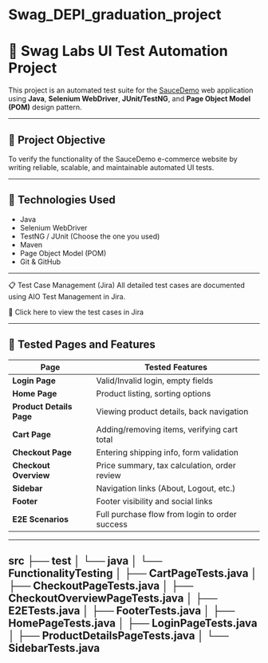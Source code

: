 # Swag_DEPI_graduation_project
# 🧪 Swag Labs UI Test Automation Project

This project is an automated test suite for the [SauceDemo](https://www.saucedemo.com/) web application using **Java**, **Selenium WebDriver**, **JUnit/TestNG**, and **Page Object Model (POM)** design pattern.

---

## 🚀 Project Objective

To verify the functionality of the SauceDemo e-commerce website by writing reliable, scalable, and maintainable automated UI tests.

---

## 🔧 Technologies Used

- Java
- Selenium WebDriver
- TestNG / JUnit (Choose the one you used)
- Maven
- Page Object Model (POM)
- Git & GitHub

---
📋 Test Case Management (Jira)
All detailed test cases are documented using AIO Test Management in Jira.

🔗 Click here to view the test cases in Jira

---

## 📄 Tested Pages and Features

| Page                     | Tested Features                                 |
|--------------------------|-------------------------------------------------|
| **Login Page**           | Valid/Invalid login, empty fields               |
| **Home Page**            | Product listing, sorting options               |
| **Product Details Page** | Viewing product details, back navigation        |
| **Cart Page**            | Adding/removing items, verifying cart total     |
| **Checkout Page**        | Entering shipping info, form validation         |
| **Checkout Overview**    | Price summary, tax calculation, order review    |
| **Sidebar**              | Navigation links (About, Logout, etc.)          |
| **Footer**               | Footer visibility and social links              |
| **E2E Scenarios**        | Full purchase flow from login to order success  |
---
src
├── test
│   └── java
│       └── FunctionalityTesting
│           ├── CartPageTests.java
│           ├── CheckoutPageTests.java
│           ├── CheckoutOverviewPageTests.java
│           ├── E2ETests.java
│           ├── FooterTests.java
│           ├── HomePageTests.java
│           ├── LoginPageTests.java
│           ├── ProductDetailsPageTests.java
│           └── SidebarTests.java
---
